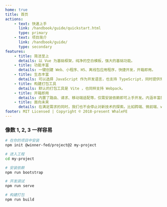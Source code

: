 ```yaml
---
home: true
title: 首页
actions:
    - text: 快速上手
      link: /handbook/guide/quickstart.html
      type: primary
    - text: 项目简介
      link: /handbook/guide/
      type: secondary
features:
    - title: 简洁至上
      details: 以 Vue 为基础框架，纯净的空白模板，强大的基础功能。
    - title: 功能丰富
      details: 一键创建 Web、小程序、H5、离线包应用程序，快捷开发，开箱即用。
    - title: 生态丰富
      details: 可以选择 JavaScript 作为开发语言，也支持 TypeScript，同时提供常用的 UI 组件库支持。
    - title: 构建打包工具
      details: 默认的打包工具是 Vite ，也同样支持 Webpack。
    - title: 开箱即用
      details: 内置了路由、请求、移动端适配等，仅需安装依赖即可上手开发。内涵丰富的功能，可满足日常 80% 的开发需求。
    - title: 面向未来
      details: 在满足需求的同时，我们也不会停止对新技术的探索。比如跨端、微前端、webpack@5、bundle less 等等。
footer: MIT Licensed | Copyright © 2018-present WhaleFE
---
```


### 像数 1, 2, 3 一样容易

<CodeGroup>
  <CodeGroupItem title="NPM">

```bash
# 在你的项目中安装
npm init @winner-fed/project@2 my-project

# 进入工程
cd my-project

# 安装依赖
npm run bootstrap

# 开发调试
npm run serve

# 构建打包
npm run build
```

  </CodeGroupItem>
</CodeGroup>
